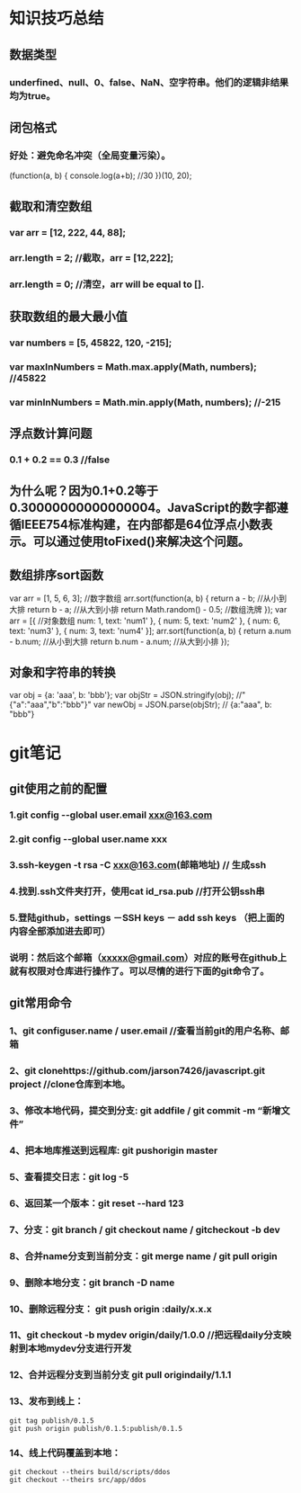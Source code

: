 
# 知识技巧总结

## 数据类型

### underfined、null、0、false、NaN、空字符串。他们的逻辑非结果均为true。

## 闭包格式

### 好处：避免命名冲突（全局变量污染）。

(function(a, b) {
    console.log(a+b);  //30
    })(10, 20);
## 截取和清空数组

### var arr = [12, 222, 44, 88];
### arr.length = 2;   //截取，arr = [12,222];
### arr.length = 0;   //清空，arr will be equal to [].
## 获取数组的最大最小值

### var numbers = [5, 45822, 120, -215];
### var maxInNumbers = Math.max.apply(Math, numbers);   //45822
### var minInNumbers = Math.min.apply(Math, numbers);   //-215
## 浮点数计算问题

### 0.1 + 0.2 == 0.3   //false
## 为什么呢？因为0.1+0.2等于0.30000000000000004。JavaScript的数字都遵循IEEE754标准构建，在内部都是64位浮点小数表示。可以通过使用toFixed()来解决这个问题。

## 数组排序sort函数

var arr = [1, 5, 6, 3];    //数字数组
arr.sort(function(a, b) {
    return a - b;   //从小到大排
    return b - a;   //从大到小排
    return Math.random() - 0.5;   //数组洗牌
    });
var arr = [{   //对象数组
    num: 1,
    text: 'num1'
    }, {
    num: 5,
    text: 'num2'
    }, {
    num: 6,
    text: 'num3'
    }, {
    num: 3,
    text: 'num4'
    }];
arr.sort(function(a, b) {
    return a.num - b.num;   //从小到大排
    return b.num - a.num;   //从大到小排
    });
## 对象和字符串的转换

var obj = {a: 'aaa', b: 'bbb'};
var objStr = JSON.stringify(obj);    //"{"a":"aaa","b":"bbb"}"
var newObj = JSON.parse(objStr);     // {a:"aaa", b: "bbb"}
# git笔记

## git使用之前的配置

### 1.git config --global user.email xxx@163.com
### 2.git config --global user.name xxx
### 3.ssh-keygen -t rsa -C xxx@163.com(邮箱地址)     // 生成ssh
### 4.找到.ssh文件夹打开，使用cat id_rsa.pub   //打开公钥ssh串
### 5.登陆github，settings －SSH keys  － add ssh keys （把上面的内容全部添加进去即可）
### 说明：然后这个邮箱（xxxxx@gmail.com）对应的账号在github上就有权限对仓库进行操作了。可以尽情的进行下面的git命令了。
## git常用命令

### 1、git configuser.name  /  user.email     //查看当前git的用户名称、邮箱
### 2、git clonehttps://github.com/jarson7426/javascript.git  project  //clone仓库到本地。
### 3、修改本地代码，提交到分支:  git addfile   /   git commit -m “新增文件”
### 4、把本地库推送到远程库:  git pushorigin master
### 5、查看提交日志：git log -5
### 6、返回某一个版本：git reset --hard 123
### 7、分支：git branch / git checkout name  / gitcheckout -b dev
### 8、合并name分支到当前分支：git merge name  /   git pull origin
### 9、删除本地分支：git branch -D name
### 10、删除远程分支： git push origin  :daily/x.x.x
### 11、git checkout -b mydev origin/daily/1.0.0   //把远程daily分支映射到本地mydev分支进行开发
### 12、合并远程分支到当前分支 git pull origindaily/1.1.1
### 13、发布到线上：
    git tag publish/0.1.5
    git push origin publish/0.1.5:publish/0.1.5
### 14、线上代码覆盖到本地：
    git checkout --theirs build/scripts/ddos
    git checkout --theirs src/app/ddos